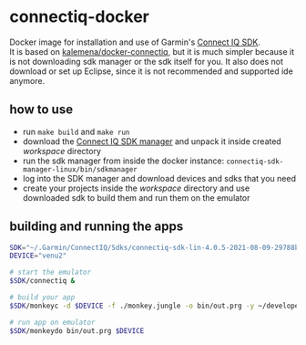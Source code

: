 # connectiq-docker

Docker image for installation and use of Garmin's [Connect IQ SDK](https://developer.garmin.com/connect-iq/overview/).  
It is based on [kalemena/docker-connectiq](https://github.com/kalemena/docker-connectiq), but it is much simpler
because it is not downloading sdk manager or the sdk itself for you. It also does not download or set up Eclipse,
since it is not recommended and supported ide anymore.

## how to use
- run `make build` and `make run`
- download the [Connect IQ SDK manager](https://developer.garmin.com/connect-iq/sdk/) and unpack it inside created *workspace* directory
- run the sdk manager from inside the docker instance: `connectiq-sdk-manager-linux/bin/sdkmanager`
- log into the SDK manager and download devices and sdks that you need
- create your projects inside the *workspace* directory and use downloaded sdk to build them and run them on the emulator

## building and running the apps
```bash
SDK="~/.Garmin/ConnectIQ/Sdks/connectiq-sdk-lin-4.0.5-2021-08-09-29788b0dc/bin"
DEVICE="venu2"

# start the emulator
$SDK/connectiq &

# build your app
$SDK/monkeyc -d $DEVICE -f ./monkey.jungle -o bin/out.prg -y ~/developer_key.der

# run app on emulator
$SDK/monkeydo bin/out.prg $DEVICE
```
